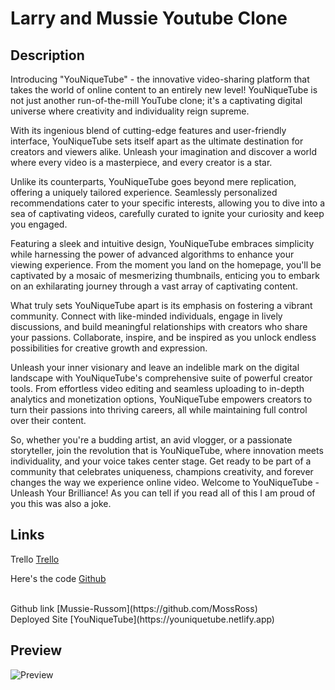 # Larry and Mussie Youtube Clone

## Description

Introducing "YouNiqueTube" - the innovative video-sharing platform that takes the world of online content to an entirely new level! YouNiqueTube is not just another run-of-the-mill YouTube clone; it's a captivating digital universe where creativity and individuality reign supreme.

With its ingenious blend of cutting-edge features and user-friendly interface, YouNiqueTube sets itself apart as the ultimate destination for creators and viewers alike. Unleash your imagination and discover a world where every video is a masterpiece, and every creator is a star.

Unlike its counterparts, YouNiqueTube goes beyond mere replication, offering a uniquely tailored experience. Seamlessly personalized recommendations cater to your specific interests, allowing you to dive into a sea of captivating videos, carefully curated to ignite your curiosity and keep you engaged.

Featuring a sleek and intuitive design, YouNiqueTube embraces simplicity while harnessing the power of advanced algorithms to enhance your viewing experience. From the moment you land on the homepage, you'll be captivated by a mosaic of mesmerizing thumbnails, enticing you to embark on an exhilarating journey through a vast array of captivating content.

What truly sets YouNiqueTube apart is its emphasis on fostering a vibrant community. Connect with like-minded individuals, engage in lively discussions, and build meaningful relationships with creators who share your passions. Collaborate, inspire, and be inspired as you unlock endless possibilities for creative growth and expression.

Unleash your inner visionary and leave an indelible mark on the digital landscape with YouNiqueTube's comprehensive suite of powerful creator tools. From effortless video editing and seamless uploading to in-depth analytics and monetization options, YouNiqueTube empowers creators to turn their passions into thriving careers, all while maintaining full control over their content.

So, whether you're a budding artist, an avid vlogger, or a passionate storyteller, join the revolution that is YouNiqueTube, where innovation meets individuality, and your voice takes center stage. Get ready to be part of a community that celebrates uniqueness, champions creativity, and forever changes the way we experience online video. Welcome to YouNiqueTube - Unleash Your Brilliance! As you can tell if you read all of this I am proud of you this was also a joke.

## Links

Trello [Trello](https://trello.com/invite/b/trhTkYXb/ATTI2b909eb3200b72b8de0c3385c302885bEC1432B3/youtube-project)

Here's the code [Github](https://github.com/LarryPursuit/YouNiqueTube-Project)

<br />
Github link [Mussie-Russom](https://github.com/MossRoss)

<br />
Deployed Site [YouNiqueTube](https://youniquetube.netlify.app)

## Preview

![Preview](../images/YouNiqueTube.png)
